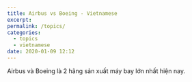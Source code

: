 ```yaml
---
title: Airbus vs Boeing - Vietnamese
excerpt: 
permalink: /topics/
categories:
  - topics
  - vietnamese
date: 2020-01-09 12:12
---
```


Airbus và Boeing là 2 hãng sản xuất máy bay lớn nhất hiện nay.
